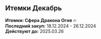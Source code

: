 ## Итемки Декабрь
**Итемки: Сфера Дракона Огня** 🔥  
**Последний закуп:** 18.12.2024 - 26.12.2024  
**Действуют до:** 2025.03.26

